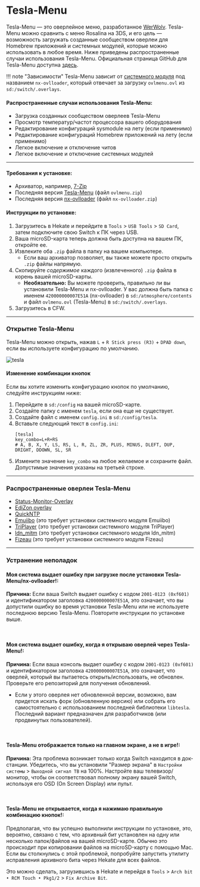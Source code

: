 # Tesla-Menu

Tesla-Menu — это оверлейное меню, разработанное [WerWolv](https://github.com/WerWolv). Tesla-Menu можно сравнить с меню Rosalina на 3DS, и его цель — возможность загружать созданные сообществом оверлеи для Homebrew приложений и системных модулей, которые можно использовать в любое время. Ниже приведены распространенные случаи использования Tesla-Menu. Официальная страница GitHub для Tesla-Menu доступна [здесь](https://github.com/WerWolv/Tesla-Menu).

!!! note "Зависимости"
    Tesla-Menu зависит от [системного модуля](index.md#terminologies) под названием `nx-ovlloader`, который отвечает за загрузку `ovlmenu.ovl` из `sd:/switch/.overlays`.

#### Распространенные случаи использования Tesla-Menu:
- Загрузка созданных сообществом оверлеев Tesla-Menu
- Просмотр температур/частот процессора вашего оборудования
- Редактирование конфигураций sysmodule на лету (если применимо)
- Редактирование конфигураций Homebrew приложений на лету (если применимо)
- Легкое включение и отключение читов
- Легкое включение и отключение системных модулей

-----

#### Требования к установке:
- Архиватор, например, [7-Zip](https://www.7-zip.org/)
- Последняя версия [Tesla-Menu](https://github.com/WerWolv/Tesla-Menu/releases/tag/v1.2.3) (файл `ovlmenu.zip`)
- Последняя версия [nx-ovlloader](https://github.com/WerWolv/nx-ovlloader/releases/tag/v1.0.7) (файл `nx-ovlloader.zip`)

#### Инструкции по установке:
1. Загрузитесь в Hekate и перейдите в `Tools` > `USB Tools` > `SD Card`, затем подключите свою Switch к ПК через USB.
2. Ваша microSD-карта теперь должна быть доступна на вашем ПК, откройте ее.
3. Извлеките оба `.zip` файла в папку на вашем компьютере.
    - Если ваш архиватор позволяет, вы также можете просто открыть `.zip` файлы напрямую.
4. Скопируйте *содержимое* каждого (извлеченного) `.zip` файла в корень вашей microSD-карты.
    - **Необязательно:** Вы можете проверить, правильно ли вы установили Tesla-Menu и nx-ovlloader. У вас должна быть папка с именем `420000000007E51A` (nx-ovlloader) в `sd:/atmosphere/contents` и файл `ovlmenu.ovl` (Tesla-Menu) в `sd:/switch/.overlays`.
5. Загрузитесь в CFW.

-----

### **Открытие Tesla-Menu**
Tesla-Menu можно открыть, нажав `L` + `R Stick press (R3)` + `DPAD down`, если вы используете конфигурацию по умолчанию.

![tesla](img/tesla-menu.jpg)

#### Изменение комбинации кнопок

Если вы хотите изменить конфигурацию кнопок по умолчанию, следуйте инструкциям ниже:

1. Перейдите в `sd:/config` на вашей microSD-карте.
2. Создайте папку с именем `tesla`, если она еще не существует.
3. Создайте файл с именем `config.ini` в `sd:/config/tesla`.
4. Вставьте следующий текст в `config.ini`:
    ```
    [tesla]
    key_combo=L+R+RS
    # A, B, X, Y, LS, RS, L, R, ZL, ZR, PLUS, MINUS, DLEFT, DUP, DRIGHT, DDOWN, SL, SR
    ```
5. Измените значение `key_combo` на любое желаемое и сохраните файл. Допустимые значения указаны на третьей строке.

-----

### **Распространенные оверлеи Tesla-Menu**
- [Status-Monitor-Overlay](https://github.com/masagrator/Status-Monitor-Overlay)
- [EdiZon overlay](https://github.com/proferabg/EdiZon-Overlay)
- [QuickNTP](https://github.com/nedex/QuickNTP)
- [Emuiibo](https://github.com/XorTroll/emuiibo) (это требует установки системного модуля Emuiibo)
- [TriPlayer](https://github.com/DefenderOfHyrule/TriPlayer) (это требует установки системного модуля TriPlayer)
- [ldn_mitm](https://github.com/DefenderOfHyrule/ldn_mitm) (это требует установки системного модуля ldn_mitm)
- [Fizeau](https://github.com/averne/Fizeau) (это требует установки системного модуля Fizeau)

-----

### **Устранение неполадок**
#### **Моя система выдает ошибку при загрузке после установки Tesla-Menu/nx-ovlloader!:**

**Причина:** Если ваша Switch выдает ошибку с кодом `2001-0123 (0xf601)` и идентификатором заголовка `420000000007E51A`, это означает, что вы допустили ошибку во время установки Tesla-Menu или не используете последнюю версию Tesla-Menu. Повторите инструкции по установке выше.

&nbsp;

#### **Моя система выдает ошибку, когда я открываю оверлей через Tesla-Menu!:**

**Причина:** Если ваша консоль выдает ошибку с кодом `2001-0123 (0xf601)` и идентификатором заголовка `420000000007E51A`, это означает, что оверлей, который вы пытаетесь открыть/использовать, не обновлен. Проверьте его репозиторий для получения обновлений.

- Если у этого оверлея нет обновленной версии, возможно, вам придется искать форк (обновленную версию) или собрать его самостоятельно с использованием последней библиотеки `libtesla`. Последний вариант предназначен для разработчиков (или продвинутых пользователей).

&nbsp;

#### **Tesla-Menu отображается только на главном экране, а не в игре!:**

**Причина:** Эта проблема возникает только когда Switch находится в док-станции. Убедитесь, что вы установили "Размер экрана" в `Настройки системы` > `Выходной сигнал ТВ` на 100%. Настройте ваш телевизор/монитор, чтобы он соответствовал полному экрану вашей Switch, используя его OSD (On Screen Display) или пульт.

&nbsp;

#### **Tesla-Menu не открывается, когда я нажимаю правильную комбинацию кнопок!:**

Предполагая, что вы успешно выполнили инструкции по установке, это, вероятно, связано с тем, что архивный бит установлен на одну или несколько папок/файлов на вашей microSD-карте. Обычно это происходит при копировании файлов на microSD-карту с помощью Mac. Если вы столкнулись с этой проблемой, попробуйте запустить утилиту исправления архивного бита через Hekate для всех файлов.

Это можно сделать, загрузившись в Hekate и перейдя в `Tools` > `Arch bit • RCM Touch • Pkg1/2` > `Fix Archive Bit`.
